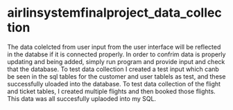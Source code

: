 # airlinsystemfinalproject_data_collection

The data colelcted from user input from the user interface will be reflected in the databse if it is connected properly. In order to confrim data is properly updating and being added, simply run program and provide input and check that the database. To test data collection I created a test input which canb be seen in the sql tables for the customer and user tablels as test, and these successfully uloaded into the database. To test data collection of the flight and ticket tables, I created multiple flights and then booked those flights. This data was all succesfully uplaoded into my SQL.
